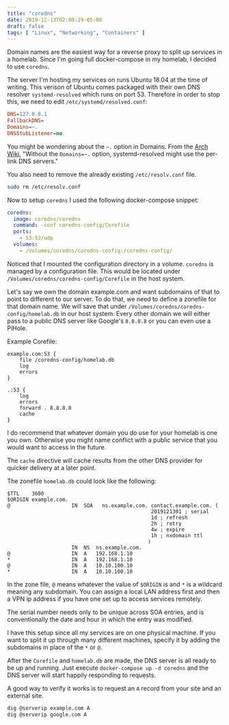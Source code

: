 ```yaml
---
title: "coredns"
date: 2019-12-13T02:00:29-05:00
draft: false 
tags: [ "Linux", "Networking", "Containers" ]
---
```


Domain names are the easiest way for a reverse proxy to split up services in a homelab. Since I'm going full docker-compose in my homelab, I decided to use `coredns`.

The server I'm hosting my services on runs Ubuntu 18.04 at the time of writing. This verison of Ubuntu comes packaged with their own DNS resolver `systemd-resolved` which runs on port 53. Therefore in order to stop this, we need to edit `/etc/systemd/resolved.conf`:

```ini
DNS=127.0.0.1
FallbackDNS=
Domains=~.
DNSStubListener=no
```
You might be wondering about the `~.` option in Domains. From the [Arch Wiki](https://wiki.archlinux.org/index.php/Systemd-resolved), "Without the `Domains=~.` option, systemd-resolved might use the per-link DNS servers."

You also need to remove the already existing `/etc/resolv.conf` file.
```bash
sudo rm /etc/resolv.conf
```

Now to setup `coredns` I used the following docker-compose snippet:
```yaml
coredns:
  image: coredns/coredns
  command: -conf coredns-config/Corefile
  ports:
    - 53:53/udp
  volumes:
    - /Volumes/coredns/coredns-config:/coredns-config/
```
Noticed that I mounted the configuration directory in a volume. `coredns` is managed by a configuration file. This would be located under `/Volumes/coredns/coredns-config/Corefile` in the host system.

Let's say we own the domain example.com and want subdomains of that to point to different to our server. To do that, we need to define a zonefile for that domain name. We will save that under `/Volumes/coredns/coredns-config/homelab.db` in our host system. Every other domain we will either pass to a public DNS server like Google's `8.8.8.8` or you can even use a PiHole.

Example Corefile:
```
example.com:53 {
    file /coredns-config/homelab.db
    log
    errors
}

.:53 {
    log
    errors
    forward . 8.8.8.8
    cache
}
```
I do recommend that whatever domain you do use for your homelab is one you own. Otherwise you might name conflict with a public service that you would want to access in the future.

The `cache` directive will cache results from the other DNS provider for quicker delivery at a later point.

The zonefile `homelab.db` could look like the following:
```
$TTL    3600
$ORIGIN example.com.
@                    IN  SOA   ns.example.com. contact.example.com. (
                                               2019121301 ; serial
                                               1d ; refresh
                                               2h ; retry
                                               4w ; expire
                                               1h ; nxdomain ttl
                                              )
                     IN  NS  ns.example.com.
@                    IN  A   192.168.1.10
*                    IN  A   192.168.1.10
@                    IN  A   10.10.100.10
*                    IN  A   10.10.100.10
```

In the zone file, `@` means whatever the value of `$ORIGIN` is and `*` is a wildcard meaning any subdomain. You can assign a local LAN address first and then a VPN ip address if you have one set up to access services remotely.

The serial number needs only to be unique across SOA entries, and is conventionally the date and hour in which the entry was modified.

I have this setup since all my services are on one physical machine. If you want to split it up through many different machines, specify it by adding the subdomains in place of the `*` or `@`.

After the `Corefile` and `homelab.db` are made, the DNS server is all ready to be up and running. Just execute `docker-compose up -d coredns` and the DNS server will start happily responding to requests.

A good way to verify it works is to request an `A` record from your site and an external site.

```bash
dig @serverip example.com A
dig @serverip google.com A
```

